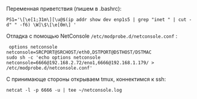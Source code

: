 Переменная приветствия (пишем в .bashrc):
```
PS1='\[\e[1;31m\][\u@$(ip addr show dev enp1s5 | grep "inet " | cut -d" " -f6) \W]\$\[\e[0m\] '
```


Отладка с помощью NetConsole  `/etc/modprobe.d/netconsole.conf` :

```
 options netconsole netconsole=SRCPORT@SRCHOST/eth0,DSTPORT@DSTHOST/DSTMAC
sudo sh -c 'echo options netconsole netconsole=6666@192.168.2.72/eno1,6666@192.168.1.179/ > /etc/modprobe.d/netconsole.conf'
```

С принимающе стороны открываем tmux, коннектимся к ssh:
```
netcat -l -p 6666 -u | tee ~/netconsole.log

```
